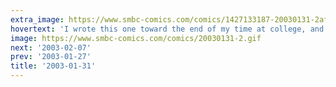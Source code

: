 ```yaml
---
extra_image: https://www.smbc-comics.com/comics/1427133187-20030131-2after.png
hovertext: 'I wrote this one toward the end of my time at college, and I still remember a poet friend telling me she thought this comic expressed how she felt about her last year in college. '
image: https://www.smbc-comics.com/comics/20030131-2.gif
next: '2003-02-07'
prev: '2003-01-27'
title: '2003-01-31'
---
```

